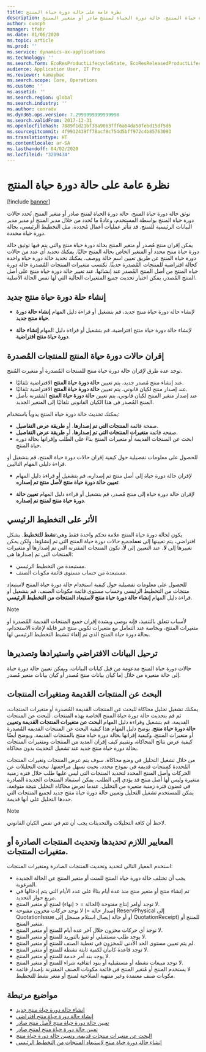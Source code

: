 ```yaml
---
title: نظرة عامة على حالة دورة حياة المنتج
description: توثق حالة دورة حياة المنتج، حالة دورة الحياة لمنتج صادر أو متغير المنتج.
author: cvocph
manager: tfehr
ms.date: 01/06/2020
ms.topic: article
ms.prod: ''
ms.service: dynamics-ax-applications
ms.technology: ''
ms.search.form: EcoResProductLifecycleState, EcoResReleasedProductLifecycleStateChanges
audience: Application User, IT Pro
ms.reviewer: kamaybac
ms.search.scope: Core, Operations
ms.custom: ''
ms.assetid: ''
ms.search.region: global
ms.search.industry: ''
ms.author: conradv
ms.dyn365.ops.version: 7.2999999999999998
ms.search.validFrom: 2017-12-31
ms.openlocfilehash: 7889f1d21bf38a9063fff6a64da50febd15df5d6
ms.sourcegitcommit: 4f9912439ff78acf0c754d5bff972c4b85763093
ms.translationtype: HT
ms.contentlocale: ar-SA
ms.lasthandoff: 04/02/2020
ms.locfileid: "3209434"
---
```

# <a name="product-lifecycle-state-overview"></a>نظرة عامة على حالة دورة حياة المنتج

[!include [banner](../includes/banner.md)]

توثق حالة دورة حياة المنتج، حالة دورة الحياة لمنتج صادر أو متغير المنتج. تُحدد حالات دورة حياة المنتج بواسطة المستخدم، وعادةً ما تُحدد من خلال مدير المنتج أو مدير مدير البيانات الرئيسية للمنتج. قد تتأثر عمليات أعمال مُحددة، مثل التخطيط الرئيسي، بحالة دورة حياة محددة.   

يمكن إقران منتج مُصدر أو متغير المنتج بحالة دورة حياة منتج والتي يتم فيها توثيق حالة دورة حياة منتج محدد أو المتغير الخاص بحالة المنتج حاليًا. يمكنك تحديد أي عدد من حالات دورة حياة المنتج عن طريق تعيين اسم حالة ووصف. يمكنك تحديد حالة دورة حياة واحدة كحالة افتراضية للمنتجات المُصدرة حديثًا. تكتسب متغيرات المنتجات المُصدرة حالة دورة حياة المنتج من أصل المنتج المُصدر عند إنشائها. عند تغيير حالة دورة حياة منتج على أصل المنتج المٌصدر، يمكن اختيار تحديث جميع المتغيرات الحالية التي لها نفس الحالة الأصلية.  

## <a name="create-a-new-product-lifecycle-state"></a>إنشاء حلة دورة حياة منتج جديد 

- لإنشاء حالة دورة حياة منتج جديد، قم بتشغيل أو قراءة دليل المهام **إنشاء حالة دورة حياة منتج جديد**. 

-  لإنشاء حالة دورة حياة منتج افتراضية، قم بتشغيل أو قراءة دليل المهام **إنشاء حالة دورة حياة منتج افتراضية**.   

## <a name="associate-product-lifecycle-states-to-released-products"></a>إقران حالات دورة حياة المنتج للمنتجات المُصدرة  

توجد عدة طرق لإقران حالة دورة حياة منتج للمنتجات المُصدرة أو متغيرت المُنتج.

-  عند إنشاء منتج مُصدر جديد، يتم تعيين **حالة دورة حياة المنتج** الافتراضية تلقائيًا. 
-  عند إصدار منتج لكيان قانوني، يتم تعيين **حالة دورة حياة المنتج** الافتراضية تلقائيًا. 
-  عند إصدار متغير المنتج لكيان قانوني، يتم تعيين **حالة دورة حياة المنتج** المقترنة بأصل المنتج المُصدر في هذا الكيان القانوني تلقائيًا إلى المتغير الجديد. 

يمكنك تحديث حالة دورة حياة المنتج يدوياً باستخدام: 

-    صفحة قائمة **المنتجات التي تم إصدارها**، أو **طريقة عرض التفاصيل**. 
-  صفحة قائمة **متغيرات المنتجات التي تم إصدارها**، أو **طريقة عرض التفاصيل**. 
-  ابحث عن المنتجات القديمة أو متغيرات المنتج بناءً على الطلب وإقرانها بحالة دورة حياة المنتج.  

للحصول على معلومات تفصيلية حول كيفية إقران حالات دورة حياة المنتج، قم بتشغيل أو قراءة دليلي المهام التاليين.

-  لإقران حالة دورة حياة إلى أصل منتج تم إصداره، قم بتشغيل أو قراءة دليل المهام **تعيين حالة دورة حياة منتج لأصل منتج تم إصداره**. 

-  لإقران حالة دورة حياة إلى منتج مُصدر، قم بتشغيل أو قراءة دليل المهام **تعيين حالة دورة حياة منتج لمنتج تم إصداره**. 

## <a name="impact-on-master-planning"></a>الأثر على التخطيط الرئيسي 

يكون لحالة دورة حياة المنتج علامة تحكم واحدة فقط وهي:**نشط للتخطيط**. بشكل افتراضي، يتم تعيينها إلى **نعم**لجميع حالات دورة حياة المنتج التي تم إنشاؤها، ولكن يمكن تغييرها إلى **لا**. عند التعيين إلى **لا**، تكون المنتجات المقترنة التي تم إصدارها أو متغيرات المنتجات التي تم إصدارها هي: 

-  مستبعدة من التخطيط الرئيسي. 
-  مستبعدة من حساب مستوى قائمة مكونات الصنف. 

للحصول على معلومات تفصيلية حول كيفية استخدام حالة دورة حياة المنتج لاستبعاد منتجات من التخطيط الرئيسي وحساب مستوى قائمة مكونات الصنف، قم بتشغيل أو قراءة دليل المهام **إنشاء حالة دورة حياة منتج لاستبعاد المنتجات من التخطيط الرئيسي**.

> [!NOTE]
> لأسباب تتعلق بالتنفيذ، فإنه يوصي وبشدة إقران جميع المنتجات القديمة المُصدرة أو متغيرات المنتج، وبخاصة عند التعامل مع متغيرات تكوين منتج غير قابلة لإعادة الاستخدام، بحالة دورة حياة المنتج الذي تم إلغاء تنشيط التخطيط الرئيسي لها.  

## <a name="default-migration-import-and-export"></a>ترحيل البيانات الافتراضي واستيرادها وتصديرها 

حالات دورة حياة المنتج مدعومة من قبل كيانات البيانات، ويمكن تعيين حالة دورة حياة إلى حالة متغيرة من خلال إما كيان بيانات منتج مُصدر أو كيان بيانات متغير مُصدر.

## <a name="find-obsolete-products-and-products-variants"></a>البحث عن المنتجات القديمة ومتغيرات المنتجات 

يمكنك تشغيل تحليل محاكاة للبحث عن المنتجات القديمة المُصدرة أو متغيرات المنتجات، ثم قم بتحديث حالة دورة حياة المنتج الخاصة بهذه المنتجات. للبحث عن المنتجات القديمة، قم بتشغيل وقراءة دليل المهام **البحث عن متغيرات المنتجات القديمة وتعيين حالة دورة حياة منتج**. يوضح دليل المهام هذا كيفية البحث عن المنتجات القديمة المُصدرة أو متغيرات المنتج، وكيفية إقرانها بحالة دورة حياة منتج بالمنتجات القديمة. ويوضح أيضًا كيفية عرض نتائج المحاكاة، وتقييم كيف إقران العديد من المنتجات ومتغيرات المنتجات بحالة دورة حياة منتج جديد عند تشغيل التحديث بدون محاكاة.  

من خلال تشغيل التحليل في وضع محاكاة، سوف يتم عرض المنتجات وتغيرات المنتجات المُحددة كمنتجات قديمة في نموذج محدد، بحيث تسهل مراجعتها. تبحث التحليلات عن الحركات وأصل المنتج المحدد لتحديد المنتجات التي ليس عليها طلب خلال فترة زمنية متغيرة وليس لها أصل منتج قد يؤدي إلى الطلب. يمكن استبعاد المنتجات الجديدة الصادرة في غضون فترة زمنية متغيرة من التحليل. عندما تعرض محاكاة التحليل نتيجة متوقعة، يمكن للمستخدم تشغيل التحليل وتعيين حالة دورة حياة منتج جديد لجميع المنتجات التي حددها التحليل على أنها قديمة.  

> [!NOTE]
> لاحظ أن كافة التحليلات والتحديثات يجب أن تتم في نفس الكيان القانوني.  

## <a name="criteria-to-select-and-update-released-products-or-product-variants"></a>المعايير اللازم تحديدها وتحديث المنتجات الصادرة أو متغيرات المنتجات. 

استخدم المعيار التالي لتحديد وتحديث المنتجات الصادرة ومتغيرات المنتجات: 

-    يجب أن تختلف حالة دورة حياة المنتج للمنت أو متغير المنتج عن الحالة الجديدة المرغوبة. 
-  تم إنشاء منتج أو متغير منتج منذ عدة أيام بناءً على عدد الأيام التي يتم إدخالها في مربع حوار التحديد. 
-  لا توجد أوامر إنتاج مفتوحة (الحالة = < إنهاء) لمنتج أو متغير المنتج. 
-  لا توجد حركات مخزون مفتوحة (= إصدار حالة ReservPhysical إلى QuotationIssue أو أو حالة إيصال استلام مسجل إلى QuotationReceipt) للمنتج أو متغير المنتج. 
-  لا توجد أي حركات مخزون خلال آخر عدة أيام للمنتج أو متغير المنتج. 
-  لا يوجد طلب مستقبلي أو تنبؤ بالتوريد للمنتج أو متغير المنتج.  
-  لم يتم تعيين مستوى الحد الأدنى للمخزون في تغطية الصنف للمنتج أو متغير المنتج. 
-  لا توجد قاعدة كانبان لكمية ثابتة نشطة للمنتج أو متغير المنتج.  
-  لا يوجد بند أمر خدمة للمنتج أو متغير المنتج. 
-  لا توجد مبيعات نشطة أو مستقبلية أو بنود اتفاقية شراء للمنتج أو متغير المنتج. 
-  لا يستخدم المنتج أو مُتغير المنتج في قائمة مكونات الصنف المقترنة بإصدار قائمة مكونات صنف معتمدة وغير منتهية الصلاحية لمنتج أو متغر نشط للتخطيط.

## <a name="related-topics"></a>مواضيع مرتبطة

-  [إنشاء حالة دورة حياة منتج جديد](tasks/new-product-lifecycle-state.md)
-  [إنشاء حالة دورة حياة منتج افتراضي](tasks/default-product-lifecycle-state.md)
-  [تعيين حالة دورة حياة منتج لأصل منتج صادر](tasks/product-lifecycle-state-released-product-master.md)
-  [تعيين حالة دورة حياة منتج لمنتج صادر](tasks/product-lifecycle-state-released-product.md)
-  [البحث عن متغيرات منتجات قديمة، وتعيين حالة دورة حياة منتج](tasks/obsolete-product-variants.md)
-  [إنشاء حالة دورة حياة منتج لاستبعاد المنتجات من التخطيط الرئيسي](tasks/exclude-products-master-planning.md)
